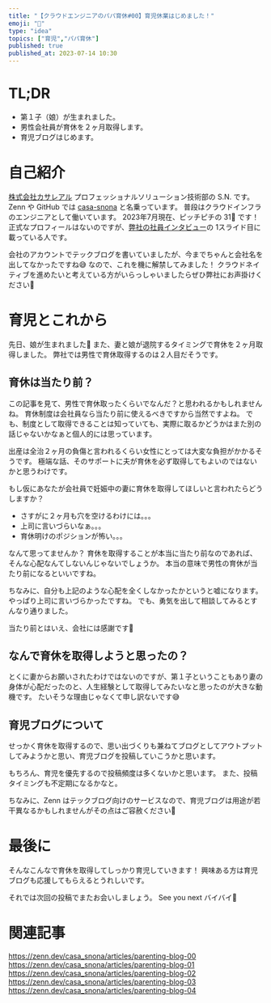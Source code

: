 ```yaml
---
title: "【クラウドエンジニアのパパ育休#00】育児休業はじめました！"
emoji: "🍼"
type: "idea"
topics: ["育児","パパ育休"]
published: true
published_at: 2023-07-14 10:30
---
```


# TL;DR

* 第１子（娘）が生まれました。
* 男性会社員が育休を２ヶ月取得します。
* 育児ブログはじめます。

# 自己紹介

[株式会社カサレアル](https://www.casareal.co.jp/) プロフェッショナルソリューション技術部の S.N. です。
Zenn や GitHub では [casa-snona](https://zenn.dev/casa_snona) と名乗っています。
普段はクラウドインフラのエンジニアとして働いています。
2023年7月現在、ピッチピチの 31🍨 です！
正式なプロフィールはないのですが、[弊社の社員インタビュー](https://www.casareal.co.jp/recruit/career/)の 1スライド目に載っている人です。

会社のアカウントでテックブログを書いていましたが、今までちゃんと会社名を出してなかったですね😅
なので、これを機に解禁してみました！
クラウドネイティブを進めたいと考えている方がいらっしゃいましたらぜひ弊社にお声掛けください🙏

# 育児とこれから

先日、娘が生まれました🙌
また、妻と娘が退院するタイミングで育休を２ヶ月取得しました。
弊社では男性で育休取得するのは２人目だそうです。

## 育休は当たり前？

この記事を見て、男性で育休取ったくらいでなんだ？と思われるかもしれませんね。
育休制度は会社員なら当たり前に使えるべきですから当然ですよね。
でも、制度として取得できることは知っていても、実際に取るかどうかはまた別の話じゃないかなぁと個人的には思っています。

出産は全治２ヶ月の負傷と言われるくらい女性にとっては大変な負担がかかるそうです。
極端な話、そのサポートに夫が育休を必ず取得してもよいのではないかと思うわけです。

もし仮にあなたが会社員で妊娠中の妻に育休を取得してほしいと言われたらどうしますか？

* さすがに２ヶ月も穴を空けるわけには。。。
* 上司に言いづらいなぁ。。。
* 育休明けのポジションが怖い。。。

なんて思ってませんか？
育休を取得することが本当に当たり前なのであれば、そんな心配なんてしないんじゃないでしょうか。
本当の意味で男性の育休が当たり前になるといいですね。

ちなみに、自分も上記のような心配を全くしなかったかというと嘘になります。
やっぱり上司に言いづらかったですね。
でも、勇気を出して相談してみるとすんなり通りました。

当たり前とはいえ、会社には感謝です🙇

## なんで育休を取得しようと思ったの？

とくに妻からお願いされたわけではないのですが、第１子ということもあり妻の身体が心配だったのと、人生経験として取得してみたいなと思ったのが大きな動機です。
たいそうな理由じゃなくて申し訳ないです😅

## 育児ブログについて

せっかく育休を取得するので、思い出づくりも兼ねてブログとしてアウトプットしてみようかと思い、育児ブログを投稿していこうかと思います。

もちろん、育児を優先するので投稿頻度は多くないかと思います。
また、投稿タイミングも不定期になるかなと。

ちなみに、Zenn はテックブログ向けのサービスなので、育児ブログは用途が若干異なるかもしれませんがその点はご容赦ください🙏

# 最後に

そんなこんなで育休を取得してしっかり育児していきます！
興味ある方は育児ブログも応援してもらえるとうれしいです。

それでは次回の投稿でまたお会いしましょう。
See you next バイバイ👋

# 関連記事

https://zenn.dev/casa_snona/articles/parenting-blog-00
https://zenn.dev/casa_snona/articles/parenting-blog-01
https://zenn.dev/casa_snona/articles/parenting-blog-02
https://zenn.dev/casa_snona/articles/parenting-blog-03
https://zenn.dev/casa_snona/articles/parenting-blog-04
